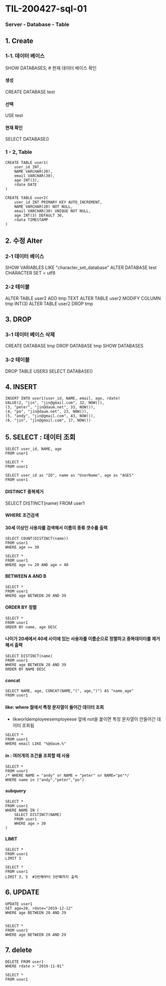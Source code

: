 # TIL-200427-sql-01
### Server - Database - Table

## 1. Create

### 1-1. 데이터 베이스
SHOW DATABASES;  # 현재 데이터 베이스 확인


#### 생성
CREATE DATABASE test

#### 선택
USE test

#### 현재 확인
SELECT DATABASE()

### 1 - 2, Table

```
CREATE TABLE user1(
	user_id INT,
	NAME VARCHAR(20),
	email VARCHAR(30),
	age INT(3),
	rdate DATE
)

CREATE TABLE user2(
	user_id INT PRIMARY KEY AUTO_INCREMENT,
	NAME VARCHAR(20) NOT NULL,
	email VARCHAR(30) UNIQUE NOT NULL,
	age INT(3) DEFAULT 30,
	rdata TIMESTAMP
)
```


## 2. 수정 Alter

### 2-1 데이터 베이스
SHOW VARIABLES LIKE "character_set_database"
ALTER DATABASE test CHARACTER SET = utf8


### 2-2 테이블

ALTER TABLE user2 ADD tmp TEXT
ALTER TABLE user2 MODIFY COLUMN tmp INT(3)
ALTER TABLE user2 DROP tmp

## 3. DROP

### 3-1 데이터 베이스 삭제
CREATE DATABASE tmp
DROP DATABASE tmp
SHOW DATABASES 

### 3-2 테이블
DROP TABLE USER3 
SELECT DATABASE()


## 4. INSERT

```
INSERT INTO user1(user_id, NAME, email, age, rdate)
VALUE(2, "jin", "jin@gmail.com", 32, NOW()),
(3, "peter", "jin@daum.net", 33, NOW()),
(4, "po", "jin@daum.net", 23, NOW()),
(5, "andy", "jin@gmail.com", 43, NOW()),
(6, "jin", "jin@gmail.com", 17, NOW())
```

## 5. SELECT : 데이터 조회

```
SELECT user_id, NAME, age
FROM user1

SELECT *
FROM user1 

SELECT user_id as "ID", name as "UserName", age as "AGES"
FROM user1
```


#### DISTINCT 중복제거
SELECT DISTINCT(name)
FROM user1

#### WHERE 조건검색
#### 30세 이상인 사용자를 검색해서 이름의 종류 갯수를 출력
```
SELECT COUNT(DISTINCT(name)) 
FROM user1 
WHERE age >= 30

SELECT *
FROM user1
WHERE age >= 20 AND age < 40
```

#### BETWEEN A AND B

```
SELECT *
FROM user1
WHERE age BETWEEN 20 AND 39
```


#### ORDER BY 정렬

```
SELECT *
FROM user1
ORDER BY name, age DESC 
```

#### 나이가 20세에서 40세 사이에 있는 사용자를 이름순으로 정렬하고 중복데이터를 제거해서 출력

```
SELECT DISTINCT(name)
FROM user1
WHERE age BETWEEN 20 AND 39
ORDER BY NAME DESC
```

#### concat

```
SELECT NAME, age, CONCAT(NAME,"(", age,")") AS "name_age"
FROM user1 
```

#### like: where 절에서 특정 문자열이 들어간 데이터 조회 
- likworldemployeesemployeese 앞에 not을 붙이면 특정 문자열이 안들어간 데이터 조회됨

```
SELECT *
FROM user1
WHERE email LIKE "%@daum.%" 
```


#### in : 여러개의 조건을 조회할 때 사용

```
SELECT *
FROM user1
/* WHERE NAME = "andy" or NAME = "peter" or NAME="po"*/
WHERE name in ("andy","peter","po")
```

#### subquery

```
SELECT *
FROM user1
WHERE NAME IN (
	SELECT DISTINCT(NAME)
	FROM user1
	WHERE age > 30
)
```

#### LIMIT 

```
SELECT * 
FROM user1
LIMIT 3

SELECT * 
FROM user1
LIMIT 3, 5  #3번째부터 5번쨰까지 출력
```

## 6. UPDATE

```
UPDATE user1
SET age=20, rdate="2019-12-12" 
WHERE age BETWEEN 20 AND 29


SELECT *
FROM user1
WHERE age BETWEEN 20 AND 29
```

## 7. delete

```
DELETE FROM user1
WHERE rdate > "2019-11-01"

SELECT *
FROM user1
```


